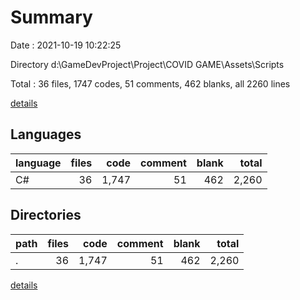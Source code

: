 # Summary

Date : 2021-10-19 10:22:25

Directory d:\GameDevProject\Project\COVID GAME\Assets\Scripts

Total : 36 files,  1747 codes, 51 comments, 462 blanks, all 2260 lines

[details](details.md)

## Languages
| language | files | code | comment | blank | total |
| :--- | ---: | ---: | ---: | ---: | ---: |
| C# | 36 | 1,747 | 51 | 462 | 2,260 |

## Directories
| path | files | code | comment | blank | total |
| :--- | ---: | ---: | ---: | ---: | ---: |
| . | 36 | 1,747 | 51 | 462 | 2,260 |

[details](details.md)